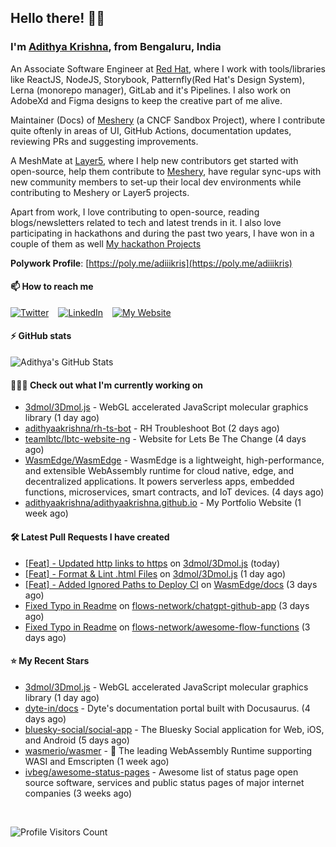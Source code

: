 ## Hello there! 👋🏻
  
### I'm [Adithya Krishna](https://adithyaakrishna.github.io/), from <b>Bengaluru, India</b></br>

An Associate Software Engineer at [Red Hat](https://www.redhat.com), where I work with tools/libraries like ReactJS, NodeJS, Storybook, Patternfly(Red Hat's Design System), Lerna (monorepo manager), GitLab and it's Pipelines. I also work on AdobeXd and Figma designs to keep the creative part of me alive.

Maintainer (Docs) of [Meshery](https://github.com/meshery) (a CNCF Sandbox Project), where I contribute quite oftenly in areas of UI, GitHub Actions, documentation updates, reviewing PRs and suggesting improvements.

A MeshMate at [Layer5](https://layer5.io), where I help new contributors get started with open-source, help them contribute to [Meshery](https://github.com/meshery), have regular sync-ups with new community members to set-up their local dev environments while contributing to Meshery or Layer5 projects.

Apart from work, I love contributing to open-source, reading blogs/newsletters related to tech and latest trends in it. I also love participating in hackathons and during the past two years, I have won in a couple of them as well [My hackathon Projects](http://bit.ly/adikris-hackathons)

**Polywork Profile**: [https://poly.me/adiiikris](https://poly.me/adiiikris)

#### 📫 How to reach me

[![Twitter](https://img.shields.io/badge/-@adii_kris-%231DA1F2?style=for-the-badge&logo=twitter&logoColor=ffffff)](https://twitter.com/adii_kris) &ensp;
[![LinkedIn](https://img.shields.io/badge/-Adithya%20Krishna-%230A67C3?style=for-the-badge&logo=linkedin&logoColor=ffffff)](https://www.linkedin.com/in/adiiikris/) &ensp;
[![My Website](https://img.shields.io/badge/-My%20Website-%230A67C3?style=for-the-badge)](https://adithyaakrishna.github.io/)


#### ⚡️ GitHub stats

![Adithya's GitHub Stats](https://github-readme-stats.vercel.app/api?username=adithyaakrishna&show_icons=true&hide_border=true&title_color=fff&icon_color=79ff97&text_color=9f9f9f&bg_color=151515)




#### 🧑🏻‍💻 Check out what I'm currently working on

- [3dmol/3Dmol.js](https://github.com/3dmol/3Dmol.js) - WebGL accelerated JavaScript molecular graphics library (1 day ago)
- [adithyaakrishna/rh-ts-bot](https://github.com/adithyaakrishna/rh-ts-bot) - RH Troubleshoot Bot (2 days ago)
- [teamlbtc/lbtc-website-ng](https://github.com/teamlbtc/lbtc-website-ng) - Website for Lets Be The Change (4 days ago)
- [WasmEdge/WasmEdge](https://github.com/WasmEdge/WasmEdge) - WasmEdge is a lightweight, high-performance, and extensible WebAssembly runtime for cloud native, edge, and decentralized applications. It powers serverless apps, embedded functions, microservices, smart contracts, and IoT devices. (4 days ago)
- [adithyaakrishna/adithyaakrishna.github.io](https://github.com/adithyaakrishna/adithyaakrishna.github.io) - My Portfolio Website (1 week ago)

#### 🛠 Latest Pull Requests I have created

- [[Feat] - Updated http links to https](https://github.com/3dmol/3Dmol.js/pull/680) on [3dmol/3Dmol.js](https://github.com/3dmol/3Dmol.js) (today)
- [[Feat] - Format &amp; Lint .html Files](https://github.com/3dmol/3Dmol.js/pull/679) on [3dmol/3Dmol.js](https://github.com/3dmol/3Dmol.js) (1 day ago)
- [[Feat] - Added Ignored Paths to Deploy CI](https://github.com/WasmEdge/docs/pull/72) on [WasmEdge/docs](https://github.com/WasmEdge/docs) (3 days ago)
- [Fixed Typo in Readme](https://github.com/flows-network/chatgpt-github-app/pull/8) on [flows-network/chatgpt-github-app](https://github.com/flows-network/chatgpt-github-app) (3 days ago)
- [Fixed Typo in Readme](https://github.com/flows-network/awesome-flow-functions/pull/1) on [flows-network/awesome-flow-functions](https://github.com/flows-network/awesome-flow-functions) (3 days ago)

#### ⭐ My Recent Stars

- [3dmol/3Dmol.js](https://github.com/3dmol/3Dmol.js) - WebGL accelerated JavaScript molecular graphics library (1 day ago)
- [dyte-in/docs](https://github.com/dyte-in/docs) - Dyte&#39;s documentation portal built with Docusaurus. (4 days ago)
- [bluesky-social/social-app](https://github.com/bluesky-social/social-app) - The Bluesky Social application for Web, iOS, and Android (5 days ago)
- [wasmerio/wasmer](https://github.com/wasmerio/wasmer) - 🚀 The leading WebAssembly Runtime supporting WASI and Emscripten (1 week ago)
- [ivbeg/awesome-status-pages](https://github.com/ivbeg/awesome-status-pages) - Awesome list of status page open source software, services and public status pages of major internet companies (3 weeks ago)

<br> 

![Profile Visitors Count](https://profile-counter.glitch.me/adithyaakrishna/count.svg)
